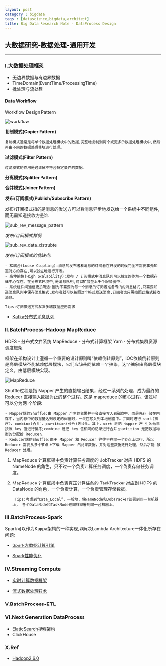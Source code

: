 ```yaml
---
layout: post
category : bigdata
tags : [datascience,bigdata,architect]
title: Big Data Research Note - DataProcess Design
---
```


## 大数据研究-数据处理-通用开发
-------------------------------------------------------------

### I.大数据处理框架

* 无边界数据与有边界数据
* TimeDomain(EventTime/ProcessingTime)
* 批处理与流处理

#### Data Workflow

Workflow Design Pattern

![workflow](_includes/data_workflow.png)

**复制模式(Copier Pattern)**

	复制模式通常是将单个数据处理模块中的数据,完整地复制到两个或更多的数据处理模块中,然后再由不同的数据处理模块进行处理。

**过滤模式(Filter Pattern)**

	过滤模式的作用是过滤掉不符合特定条件的数据。

**分离模式(Splitter Pattern)**


**合并模式(Joiner Pattern)**


**发布/订阅模式(Publish/Subscribe Pattern)**

发布/订阅模式指的是消息的发送方可以将消息异步地发送给一个系统中不同组件,而无需知道接收方是谁.

![sub_rev_message_pattern](_includes/sub_rev_message_pattern.png)

_发布/订阅模式样例:_

![sub_rev_data_distrubte](_includes/sub_rev_data_distrubte.png)

_发布/订阅模式的优缺点:_

	- 松耦合(Loose Coupling):消息的发布者和消息的订阅者在开发的时候完全不需要事先知道对方的存在,可以独立地进行开发。
	- 高伸缩性(High Scalability):发布 / 订阅模式中消息队列可以独立的作为一个数据存储中心存在。在分布式环境中,是消息队列,可以扩展至上千个服务器中.
	- 系统组件间通信更加简洁:因为不需要为每一个消息的订阅者准备专门的消息格式,只需要知道消息队列中保存消息格式,发布者就可以按照这个格式发送消息,订阅者也只需按照此格式接收消息。

	Tips:订阅推送方式解决多端数据应用需求

- [Kafka分布式消息队列](2017-01-10-bigdata-research-dataprocess-kafka-note.md)

### II.BatchProcess-Hadoop MapReduce

HDFS - 分布式文件系统
MapReduce - 分布式计算框架
Yarn - 分布式集群资源调度框架

框架在架构设计上遵循一个重要的设计原则叫“依赖倒转原则”，IOC依赖倒转原则是高层模块不能依赖低层模块，它们应该共同依赖一个抽象，这个抽象由高层模块定义，由低层模块实现。

![MapReduce](_includes/mapreduce.jpg)

Shuffle过程是指 Mapper 产生的直接输出结果，经过一系列的处理，成为最终的
Reducer 直接输入数据为止的整个过程。这是 mapreduce 的核心过程。该过程可以分为两 个阶段:

	- Mapper端的Shuffle:由 Mapper 产生的结果并不会直接写入到磁盘中，而是先存 储在内存中，当内存中的数据量达到设定的阀值时，一次性写入到本地磁盘中。并同时进行 sort(排序)、combine(合并)、partition(分片)等操作。其中，sort 是把 Mapper 产 生的结果按照 key 值进行排序;combine 是把 key 值相同的记录进行合并;partition 是把数据均衡的分配给 Reducer。
	- Reducer端的Shuffle:由于 Mapper 和 Reducer 往往不在同一个节点上运行，所以Reducer 需要从多个节点上下载 Mapper 的结果数据，并对这些数据进行处理，然后才能 被 Reducer 处理。

1. MapReduce 计算框架中负责计算任务调度的 JobTracker 对应 HDFS 的 NameNode 的角色，只不过一个负责计算任务调度，一个负责存储任务调度。

2. MapReduce 计算框架中负责真正计算任务的 TaskTracker 对应到 HDFS 的 DataNode 的角色，一个负责计算，一个负责管理存储数据。

		Tips:考虑到“Data_Local”，一般地，将NameNode和JobTracker部署到同一台机器上， 各个DataNode和TaskNode也同样部署到同一台机器上。

### III.BatchProcess-Spark

Spark可以作为Kappa架构的一种实现,以解决Lambda Architecture一体化所存在问题:

- [Spark大数据计算引擎](2017-03-29-spark-bigdata-arch-note.md)

- [Spark性能优化](2018-11-23-spark-performance-tuning-note.md)

### IV.Streaming Compute 

- [实时计算数据框架](2017-07-27-bigdata-research-dataprocess-realtime-framework.md)

- [流式数据处理技术](2018-05-31-bigdata-research-dataprocess-stream-compute.md)

### V.BatchProcess-ETL

### VI.Next Generation DataProcess

- [ElaticSearch搜索架构](2017-01-06-elasticsearch-search-engine-architect-note.md)
- ClickHouse



### X.Ref


- [Hadoop2.6.0](http://hadoop.apache.org/docs/r2.6.0/)


